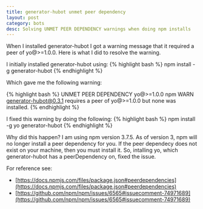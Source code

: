 ```yaml
---
title: generator-hubot unmet peer dependency
layout: post
category: bots
desc: Solving UNMET PEER DEPENDENCY warnings when doing npm installs
---
```


When I installed generator-hubot I got a warning message that it required a peer of yo@>=1.0.0.  Here is what I did to resolve the warning.

I initially installed generator-hubot using:
{% highlight bash %}
npm install -g generator-hubot
{% endhighlight %}

Which gave me the following warning:

{% highlight bash %}
UNMET PEER DEPENDENCY yo@>=1.0.0
npm WARN generator-hubot@0.3.1 requires a peer of yo@>=1.0.0 but none was installed.
{% endhighlight %}

I fixed this warning by doing the following:
{% highlight bash %}
npm install -g yo generator-hubot
{% endhighlight %}

Why did this happen?
I am using npm version 3.7.5. As of version 3, npm will no longer install a peer dependency for you.  If the peer dependecy does not exist on your machine, then you must install it.  So, intalling yo, which generator-hubot has a peerDependency on, fixed the issue.

For reference see:

* [https://docs.npmjs.com/files/package.json#peerdependencies](https://docs.npmjs.com/files/package.json#peerdependencies)
* [https://github.com/npm/npm/issues/6565#issuecomment-74971689](https://github.com/npm/npm/issues/6565#issuecomment-74971689)